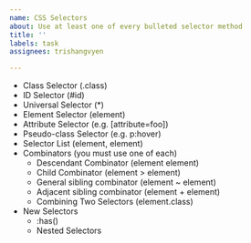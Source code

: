 ```yaml
---
name: CSS Selectors
about: Use at least one of every bulleted selector method
title: ''
labels: task
assignees: trishangvyen

---
```


- Class Selector (.class)
- ID Selector (#id)
- Universal Selector (*)
- Element Selector (element) 
- Attribute Selector (e.g. [attribute=foo])     
- Pseudo-class Selector (e.g. p:hover)
- Selector List (element, element)
- Combinators (you must use one of each)
    - Descendant Combinator (element element)
    - Child Combinator (element > element)
    - General sibling combinator (element ~ element)
    - Adjacent sibling combinator (element + element)
    - Combining Two Selectors (element.class)
- New Selectors
    - :has()
    - Nested Selectors
